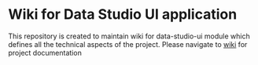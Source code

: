 # Wiki for Data Studio UI application
This repository is created to maintain wiki for data-studio-ui module which defines all the technical aspects of the project. Please navigate to [wiki](https://github.com/DX26-io/data-studio-ui-wiki/wiki) for project documentation
